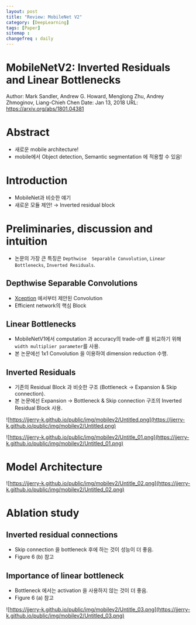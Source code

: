 ```yaml
---
layout: post
title: "Review: MobileNet V2"
category: [DeepLearning]
tags: [Paper]
sitemap :
changefreq : daily
---
```


# MobileNetV2: Inverted Residuals and Linear Bottlenecks

Author: Mark Sandler, Andrew G. Howard, Menglong Zhu, Andrey Zhmoginov, Liang-Chieh Chen
Date: Jan 13, 2018
URL: https://arxiv.org/abs/1801.04381

# **Abstract**

- 새로운 mobile architecture!
- mobile에서 Object detection, Semantic segmentation 에 적용할 수 있음!

# **Introduction**

- MobileNet과 비슷한 얘기
- 새로운 모듈 제안! → Inverted residual block

# **Preliminaries, discussion and intuition**

- 논문의 가장 큰 특징은 `Depthwise  Separable Convolution`, `Linear Bottlenecks`, `Inverted Residuals`.

## **Depthwise Separable Convolutions**

- [Xception](https://arxiv.org/abs/1610.02357) 에서부터 제안된 Convolution
- Efficient network의 핵심 Block

## **Linear Bottlenecks**

- MobileNetV1에서 computation 과 accuracy의 trade-off 를 비교하기 위해 `width multiplier parameter`를 사용.
- 본 논문에선 1x1 Convolution 을 이용하여 dimension reduction 수행.

## **Inverted Residuals**

- 기존의 Residual Block 과 비슷한 구조 (Bottleneck → Expansion & Skip connection).
- 본 논문에선 Expansion → Bottleneck & Skip connection 구조의 Inverted Residual Block 사용.

![https://jjerry-k.github.io/public/img/mobilev2/Untitled.png](https://jjerry-k.github.io/public/img/mobilev2/Untitled.png)

![https://jjerry-k.github.io/public/img/mobilev2/Untitle_01.png](https://jjerry-k.github.io/public/img/mobilev2/Untitled_01.png)

# **Model Architecture**

![https://jjerry-k.github.io/public/img/mobilev2/Untitle_02.png](https://jjerry-k.github.io/public/img/mobilev2/Untitled_02.png)

# **Ablation study**

## Inverted residual connections

- Skip connection 을 bottleneck 후에 하는 것이 성능이 더 좋음.
- Figure 6 (b) 참고

## Importance of linear bottleneck

- Bottleneck 에서는 activation 을 사용하지 않는 것이 더 좋음.
- Figure 6 (a) 참고

![https://jjerry-k.github.io/public/img/mobilev2/Untitle_03.png](https://jjerry-k.github.io/public/img/mobilev2/Untitled_03.png)
